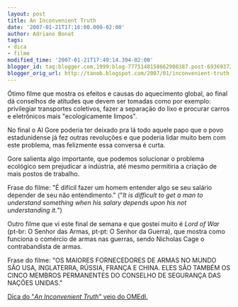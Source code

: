 ```yaml
---
layout: post
title: An Inconvenient Truth
date: '2007-01-21T17:16:00.000-02:00'
author: Adriano Bonat
tags:
- dica
- filme
modified_time: '2007-01-21T17:49:14.394-02:00'
blogger_id: tag:blogger.com,1999:blog-7775148158662908387.post-6936937292609901745
blogger_orig_url: http://tanob.blogspot.com/2007/01/inconvenient-truth.html
---
```


Ótimo filme que mostra os efeitos e causas do aquecimento global, ao final dá conselhos de atitudes que devem ser tomadas como por exemplo: privilegiar transportes coletivos, fazer a separação do lixo e procurar carros e eletrônicos mais "ecologicamente limpos".  

No final o Al Gore poderia ter deixado pra lá todo aquele papo que o povo estadunidense já fez outras revoluções e que poderia lidar muito bem com este problema, mas felizmente essa conversa é curta.  

Gore salienta algo importante, que podemos solucionar o problema ecológico sem prejudicar a indústria, até mesmo permitiria a criação de mais postos de trabalho.  

Frase do filme: "É difícil fazer um homem entender algo se seu salário depender de seu não entendimento." ("_It is difficult to get a man to understand something when his salary depends upon his not understanding it._")  

Outro filme que vi este final de semana e que gostei muito é _Lord of War_ (pt-br: O Senhor das Armas, pt-pt: O Senhor da Guerra), que mostra como funciona o comércio de armas nas guerras, sendo Nicholas Cage o contrabandista de armas.  

Frase do filme: "OS MAIORES FORNECEDORES DE ARMAS NO MUNDO SÃO USA, INGLATERRA, RÚSSIA, FRANÇA E CHINA. ELES SÃO TAMBÉM OS CINCO MEMBROS PERMANENTES DO CONSELHO DE SEGURANÇA DAS NAÇÕES UNIDAS."  

[Dica do "_An Inconvenient Truth_" veio do OMEdI.](http://omedi.blogspot.com/2007/01/cinema-o-filme-mais-assustador-de.html)

